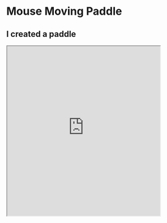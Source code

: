 # Mouse Moving Paddle
## I created a paddle

<iframe width=400 height=442 src="https://editor.p5js.org/annabelle131/full/8yDYAT0CD"></iframe>
